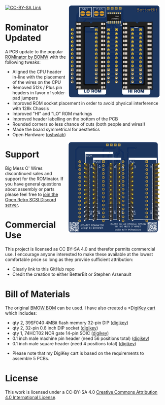 [![CC-BY-SA Link](https://img.shields.io/badge/License-CC%20BY--SA%204.0-lightgrey.svg)](http://creativecommons.org/licenses/by-sa/4.0)
<img align="right" width="300" height="302" src="https://github.com/Stephen-Arsenault/Rominator-Updated/blob/main/images/rominator-banner.png?raw=true">

# Rominator Updated
A PCB update to the popular [ROMinator by BOMW](https://www.bigmessowires.com/mac-rom-inator/) with the following tweaks:
 - Aligned the CPU header in-line with the placement of the wires on the CPU
 - Removed 512k / Plus pin headers in favor of solder-pad jumpers
 - Improved ROM socket placement in order to avoid physical interference with 128k Chassis
 - Improved "HI" and "LO" ROM markings
 - Improved header labelling on the bottom of the PCB
 - Rounded corners so less chance of cuts (both people and wires!)
 - Made the board symmetrical for aesthetics
 - Open Hardware ([oshwlab](https://oshwlab.com/stephenarsenault/bmow-rominator-revision))

<img align="right" width="300" height="298" src="https://github.com/Stephen-Arsenault/Rominator-Updated/blob/main/images/rominator-back-banner.png?raw=true">

# Support
Big Mess O' Wires discontinued sales and support for the ROMinator. If you have general questions about assembly or parts please feel free to [join the Open Retro SCSI Discord server](https://discord.gg/5AtypUqFCT).

# Commercial Use
This project is licensed as CC BY-SA 4.0 and therefor permits commercial use. I encourage anyone interested to make these available at the lowest comfortable price so long as they provide sufficient attribution:
 - Clearly link to this GitHub repo
 - Credit the creation to either BetterBit or Stephen Arsenault

 # Bill of Materials
 The original [BMOW BOM](https://www.bigmessowires.com/rom-adapter/make-your-own-kit.txt) can be used. I have also created a *[DigiKey cart](https://www.digikey.com/short/22vtrr3m) which includes:
 - qty 2, 39SF040 4MBit flash memory 32-pin DIP ([digikey](http://www.digikey.com/product-detail/en/SST39SF040-70-4C-PHE/SST39SF040-70-4C-PHE-ND/2297835))
 - qty 2, 32-pin 0.6 inch DIP socket ([digikey](https://www.digikey.com/en/products/detail/ICS-632-T/2057-ICS-632-T-ND/9832864?itemSeq=377778527))
 - qty 1, 74HCT02 NOR gate 14-pin SOIC ([digikey](https://www.digikey.com/en/products/detail/texas-instruments/SN74HCT02D/376867))
 - 0.1 inch male machine pin header (need 56 positions total) ([digikey](https://www.digikey.com/en/products/detail/PREC014SAAN-RC/S1012EC-14-ND/2774840?itemSeq=377778870))
 - 0.1 inch male square header (need 4 positions total) ([digikey](https://www.digikey.com/en/products/detail/sullins-connector-solutions/PREC004SBAN-M71RC/2774930))
* Please note that my DigiKey cart is based on the requirements to assemble 5 PCBs.

# License
This work is licensed under a CC-BY-SA 4.0
[Creative Commons Attribution 4.0 International License](http://creativecommons.org/licenses/by-sa/4.0).
